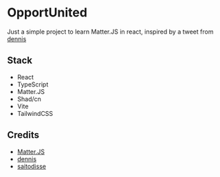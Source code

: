 # OpportUnited
Just a simple project to learn Matter.JS in react, inspired by a tweet from [dennis](https://x.com/777vesz/status/1847302789824643157)


## Stack
- React
- TypeScript
- Matter.JS
- Shad/cn
- Vite
- TailwindCSS


## Credits
- [Matter.JS](https://brm.io/matter-js/)
- [dennis](https://x.com/777vesz/status/1847302789824643157)
- [saitodisse](https://github.com/saitodisse/matterjs-nextjs)